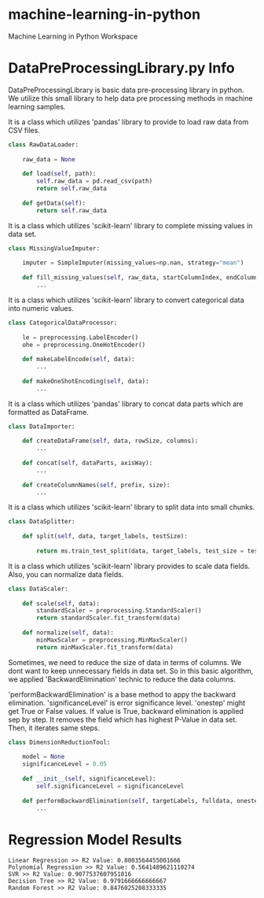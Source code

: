 # machine-learning-in-python
Machine Learning in Python Workspace

# DataPreProcessingLibrary.py Info

DataPreProcessingLibrary is basic data pre-processing library in python. We utilize this small library to help data pre processing methods in machine learning samples. 

It is a class which utilizes 'pandas' library to provide to load raw data from CSV files. 
```python
class RawDataLoader:
    
    raw_data = None
    
    def load(self, path):
        self.raw_data = pd.read_csv(path)
        return self.raw_data
    
    def getData(self):
        return self.raw_data
```

It is a class which utilizes 'scikit-learn' library to complete missing values in data set.
```python
class MissingValueImputer:
    
    imputer = SimpleImputer(missing_values=np.nan, strategy="mean")
    
    def fill_missing_values(self, raw_data, startColumnIndex, endColumnIndex):
        ...
```

It is a class which utilizes 'scikit-learn' library to convert categorical data into numeric values.
```python
class CategoricalDataProcessor:
    
    le = preprocessing.LabelEncoder()
    ohe = preprocessing.OneHotEncoder()
    
    def makeLabelEncode(self, data):
        ...
    
    def makeOneShotEncoding(self, data):
        ...
```

It is a class which utilizes 'pandas' library to concat data parts which are formatted as DataFrame.
```python
class DataImporter:
    
    def createDataFrame(self, data, rowSize, columns):
        ...
    
    def concat(self, dataParts, axisWay):
        ...
    
    def createColumnNames(self, prefix, size):
        ...
```

It is a class which utilizes 'scikit-learn' library to split data into small chunks.
```python
class DataSplitter:
    
    def split(self, data, target_labels, testSize):
        
        return ms.train_test_split(data, target_labels, test_size = testSize, random_state = 0)
```

It is a class which utilizes 'scikit-learn' library provides to scale data fields. Also, you can normalize data fields.
```python
class DataScaler:
    
    def scale(self, data):
        standardScaler = preprocessing.StandardScaler()
        return standardScaler.fit_transform(data)
    
    def normalize(self, data):
        minMaxScaler = preprocessing.MinMaxScaler()
        return minMaxScaler.fit_transform(data)
```

Sometimes, we need to reduce the size of data in terms of columns. We dont want to keep unnecessary fields in data set. So in this basic algorithm, we applied 'BackwardElimination' technic to reduce the data columns. 

'performBackwardElimination' is a base method to appy the backward elimination.
'significanceLevel' is error significance level.
'onestep' might get True or False values. If value is True, backward elimination is applied sep by step. It removes the field which has highest P-Value in data set. Then, it iterates same steps.

```python
class DimensionReductionTool:
    
    model = None
    significanceLevel = 0.05
    
    def __init__(self, significanceLevel):
        self.significanceLevel = significanceLevel
        
    def performBackwardElimination(self, targetLabels, fulldata, onestep=False):
        ...
```

# Regression Model Results

```console
Linear Regression >> R2 Value: 0.8003564455001666
Polynomial Regression >> R2 Value: 0.5641489621110274
SVR >> R2 Value: 0.9077537607951016
Decision Tree >> R2 Value: 0.9791666666666667
Random Forest >> R2 Value: 0.8476025208333335
```
